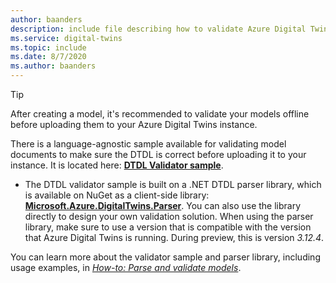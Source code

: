 ```yaml
---
author: baanders
description: include file describing how to validate Azure Digital Twins models
ms.service: digital-twins
ms.topic: include
ms.date: 8/7/2020
ms.author: baanders
---
```


> [!TIP]
> After creating a model, it's recommended to validate your models offline before uploading them to your Azure Digital Twins instance.

There is a language-agnostic sample available for validating model documents to make sure the DTDL is correct before uploading it to your instance. It is located here: [**DTDL Validator sample**](https://docs.microsoft.com/samples/azure-samples/dtdl-validator/dtdl-validator).

* The DTDL validator sample is built on a .NET DTDL parser library, which is available on NuGet as a client-side library: [**Microsoft.Azure.DigitalTwins.Parser**](https://nuget.org/packages/Microsoft.Azure.DigitalTwins.Parser/). You can also use the library directly to design your own validation solution. When using the parser library, make sure to use a version that is compatible with the version that Azure Digital Twins is running. During preview, this is version *3.12.4*.

You can learn more about the validator sample and parser library, including usage examples, in [*How-to: Parse and validate models*](../articles/digital-twins/how-to-parse-models.md).